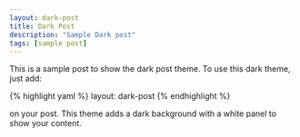 ```yaml
---
layout: dark-post
title: Dark Post
description: "Sample Dark post"
tags: [sample post]
---
```


This is a sample post to show the dark post theme. To use this dark theme, just add:

{% highlight yaml %}
    layout: dark-post
{% endhighlight %}
<!--more-->

on your post. This theme adds a dark background with a white panel to show your content.
